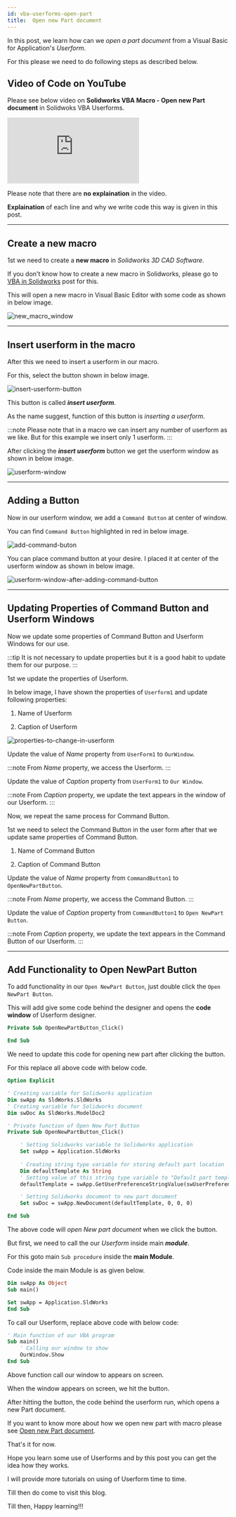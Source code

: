 ```yaml
---
id: vba-userforms-open-part
title:  Open new Part document
---
```


In this post, we learn how can we *open a part document* from a Visual Basic for Application's *Userform*.

For this please we need to do following steps as described below.

## Video of Code on YouTube

Please see below video on **Solidworks VBA Macro - Open new Part document** in Solidwoks VBA Userforms.

<div class="youtube-responsive-container">
<iframe src="https://www.youtube.com/embed/pXMMSDeXEwo" frameborder="0" allowfullscreen></iframe>
</div>


Please note that there are **no explaination** in the video. 

**Explaination** of each line and why we write code this way is given in this post.

---

## Create a new macro

1st we need to create a **new macro** in *Solidworks 3D CAD Software*.

If you don't know how to create a new macro in Solidworks, please go to [VBA in Solidworks](../vba-in-sw) post for this.

This will open a new macro in Visual Basic Editor with some code as shown in below image.

![new_macro_window](/assets/Solidworks_Images/Open_new_part_from_userform/1.new_macro_window.PNG) 

---

## Insert userform in the macro

After this we need to insert a userform in our macro.

For this, select the button shown in below image.

![insert-userform-button](/assets/Solidworks_Images/Open_new_part_from_userform/2.insert-userform-button.png)

This button is called ***insert userform***. 

As the name suggest, function of this button is *inserting a userform*.

:::note
Please note that in a macro we can insert any number of userform as we like. But for this example we insert only 1 userform.
:::

After clicking the ***insert userform*** button we get the userform window as shown in below image.

![userform-window](/assets/Solidworks_Images/Open_new_part_from_userform/3.userform-window.PNG)

---

## Adding a Button

Now in our userform window, we add a `Command Button` at center of window.

You can find `Command Button` highlighted in red in below image.

![add-command-buton](/assets/Solidworks_Images/Open_new_part_from_userform/4.add-command-button.png)

You can place command button at your desire. I placed it at center of the userform window as shown in below image.

![userform-window-after-adding-command-button](/assets/Solidworks_Images/Open_new_part_from_userform/5.userform-window-after-adding-command-button.PNG)

---

## Updating Properties of Command Button and Userform Windows

Now we update some properties of Command Button and Userform Windows for our use.

:::tip
It is not necessary to update properties but it is a good habit to update them for our purpose. 
:::

1st we update the properties of Userform.

In below image, I have shown the properties of `Userform1` and update following properties:

1. Name of Userform

2. Caption of Userform

![properties-to-change-in-userform](/assets/Solidworks_Images/Open_new_part_from_userform/6.properties-to-change-in-userform.png)

Update the value of *Name* property from `UserForm1` to `OurWindow`.

:::note
From *Name* property, we access the Userform.
:::

Update the value of *Caption* property from `UserForm1` to `Our Window`.

:::note
From *Caption* property, we update the text appears in the window of our Userform.
:::

Now, we repeat the same process for Command Button.

1st we need to select the Command Button in the user form after that we update same properties of Command Button.

1. Name of Command Button

2. Caption of Command Button

Update the value of *Name* property from `CommandButton1` to `OpenNewPartButton`.

:::note
From *Name* property, we access the Command Button.
:::

Update the value of *Caption* property from `CommandButton1` to `Open NewPart Button`.

:::note
From *Caption* property, we update the text appears in the Command Button of our Userform.
:::

---

## Add Functionality to Open NewPart Button

To add functionality in our `Open NewPart Button`, just double click the `Open NewPart Button`.

This will add give some code behind the designer and opens the **code window** of Userform designer.

```vb
Private Sub OpenNewPartButton_Click()

End Sub
```

We need to update this code for opening new part after clicking the button.

For this replace all above code with below code.

```vb
Option Explicit

' Creating variable for Solidworks application
Dim swApp As SldWorks.SldWorks
' Creating variable for Solidworks document
Dim swDoc As SldWorks.ModelDoc2

' Private function of Open New Part Button 
Private Sub OpenNewPartButton_Click()

    ' Setting Solidworks variable to Solidworks application
    Set swApp = Application.SldWorks
    
    ' Creating string type variable for storing default part location
    Dim defaultTemplate As String
    ' Setting value of this string type variable to "Default part template"
    defaultTemplate = swApp.GetUserPreferenceStringValue(swUserPreferenceStringValue_e.swDefaultTemplatePart)

    ' Setting Solidworks document to new part document
    Set swDoc = swApp.NewDocument(defaultTemplate, 0, 0, 0)

End Sub
```

The above code will *open New part document* when we click the button.

But first, we need to call the our *Userform* inside main ***module***.

For this goto main `Sub procedure` inside the **main Module**.

Code inside the main Module is as given below.

```vb
Dim swApp As Object
Sub main()

Set swApp = Application.SldWorks
End Sub
```

To call our Userform, replace above code with below code:

```vb
' Main function of our VBA program
Sub main()
    ' Calling our window to show
    OurWindow.Show
End Sub
```

Above function call our window to appears on screen.

When the window appears on screen, we hit the button.

After hitting the button, the code behind the userform run, which opens a new Part document.

If you want to know more about how we open new part with macro please see [Open new Part document](/solidworks-macro/open-new-document).

That's it for now.

Hope you learn some use of Userforms and by this post you can get the idea how they works.

I will provide more tutorials on using of Userform time to time.

Till then do come to visit this blog.

Till then, Happy learning!!!

